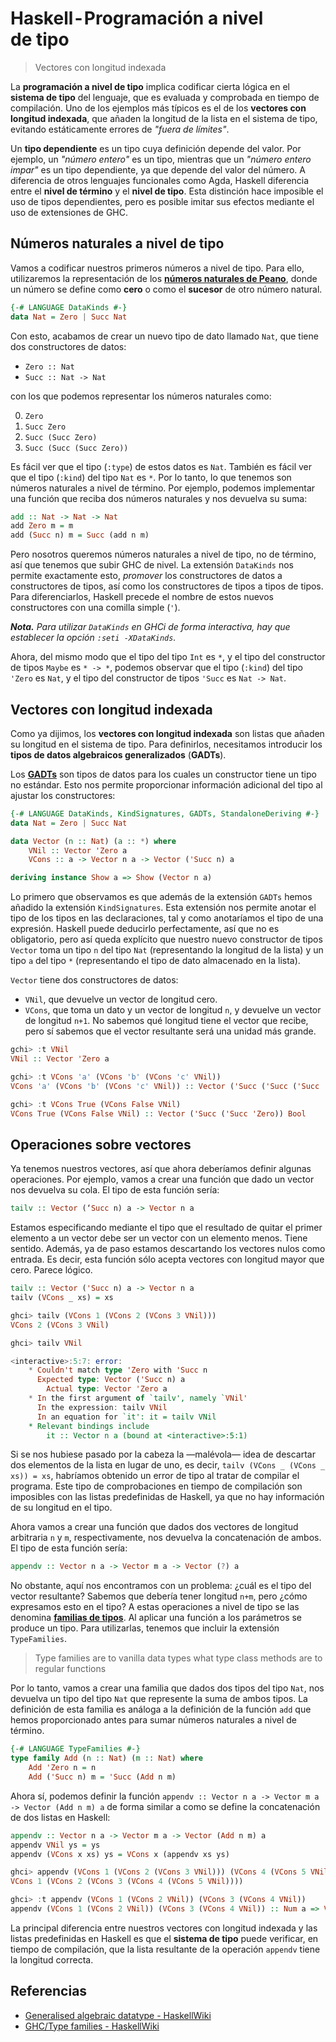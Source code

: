 # Haskell - Programación a nivel de tipo
> Vectores con longitud indexada

La **programación a nivel de tipo** implica codificar cierta lógica en el **sistema de tipo** del lenguaje, que es evaluada y comprobada en tiempo de compilación. Uno de los ejemplos más típicos es el de los **vectores con longitud indexada**, que añaden la longitud de la lista en el sistema de tipo, evitando estáticamente errores de *"fuera de límites"*.

Un **tipo dependiente** es un tipo cuya definición depende del valor. Por ejemplo, un *"número entero"* es un tipo, mientras que un *"número entero impar"* es un tipo dependiente, ya que depende del valor del número. A diferencia de otros lenguajes funcionales como Agda, Haskell diferencia entre el **nivel de término** y el **nivel de tipo**. Esta distinción hace imposible el uso de tipos dependientes, pero es posible imitar sus efectos mediante el uso de extensiones de GHC.

## Números naturales a nivel de tipo

Vamos a codificar nuestros primeros números a nivel de tipo. Para ello, utilizaremos la representación de los [**números naturales de Peano**](https://es.wikipedia.org/wiki/Axiomas_de_Peano), donde un número se define como **cero** o como el **sucesor** de otro número natural.

```haskell
{-# LANGUAGE DataKinds #-}
data Nat = Zero | Succ Nat
```

Con esto, acabamos de crear un nuevo tipo de dato llamado `Nat`, que tiene dos constructores de datos:

* `Zero :: Nat`
* `Succ :: Nat -> Nat`

con los que podemos representar los números naturales como:

0. `Zero`
1. `Succ Zero`
2. `Succ (Succ Zero)`
3. `Succ (Succ (Succ Zero))`

Es fácil ver que el tipo (`:type`) de estos datos es `Nat`. También es fácil ver que el tipo (`:kind`) del tipo `Nat` es `*`. Por lo tanto, lo que tenemos son números naturales a nivel de término. Por ejemplo, podemos implementar una función que reciba dos números naturales y nos devuelva su suma:

```haskell
add :: Nat -> Nat -> Nat
add Zero m = m
add (Succ n) m = Succ (add n m)
```

Pero nosotros queremos números naturales a nivel de tipo, no de término, así que tenemos que subir GHC de nivel. La extensión `DataKinds` nos permite exactamente esto, *promover* los constructores de datos a constructores de tipos, así como los constructores de tipos a tipos de tipos. Para diferenciarlos, Haskell precede el nombre de estos nuevos constructores con una comilla simple (`'`).

***Nota.** Para utilizar `DataKinds` en GHCi de forma interactiva, hay que establecer la opción `:seti -XDataKinds`.*

Ahora, del mismo modo que el tipo del tipo `Int` es `*`, y el tipo del constructor de tipos `Maybe` es `* -> *`, podemos observar que el tipo (`:kind`) del tipo `'Zero` es `Nat`, y el tipo del constructor de tipos `'Succ` es `Nat -> Nat`.

## Vectores con longitud indexada

Como ya dijimos, los **vectores con longitud indexada** son listas que añaden su longitud en el sistema de tipo. Para definirlos, necesitamos introducir los **tipos de datos algebraicos generalizados** (**GADTs**).

Los [**GADTs**](https://wiki.haskell.org/Generalised_algebraic_datatype) son tipos de datos para los cuales un constructor tiene un tipo no estándar. Esto nos permite proporcionar información adicional del tipo al ajustar los constructores:

```haskell
{-# LANGUAGE DataKinds, KindSignatures, GADTs, StandaloneDeriving #-}
data Nat = Zero | Succ Nat

data Vector (n :: Nat) (a :: *) where
    VNil :: Vector 'Zero a
    VCons :: a -> Vector n a -> Vector ('Succ n) a

deriving instance Show a => Show (Vector n a)
```

Lo primero que observamos es que además de la extensión `GADTs` hemos añadido la extensión `KindSignatures`. Esta extensión nos permite anotar el tipo de los tipos en las declaraciones, tal y como anotaríamos el tipo de una expresión. Haskell puede deducirlo perfectamente, así que no es obligatorio, pero así queda explícito que nuestro nuevo constructor de tipos `Vector` toma un tipo `n` del tipo `Nat` (representando la longitud de la lista) y un tipo `a` del tipo `*` (representando el tipo de dato almacenado en la lista).

`Vector` tiene dos constructores de datos:

* `VNil`, que devuelve un vector de longitud cero.
* `VCons`, que toma un dato y un vector de longitud `n`, y devuelve un vector de longitud `n+1`. No sabemos qué longitud tiene el vector que recibe, pero sí sabemos que el vector resultante será una unidad más grande.

```haskell
gchi> :t VNil
VNil :: Vector 'Zero a

gchi> :t VCons 'a' (VCons 'b' (VCons 'c' VNil))
VCons 'a' (VCons 'b' (VCons 'c' VNil)) :: Vector ('Succ ('Succ ('Succ 'Zero))) Char

gchi> :t VCons True (VCons False VNil)
VCons True (VCons False VNil) :: Vector ('Succ ('Succ 'Zero)) Bool
```

## Operaciones sobre vectores

Ya tenemos nuestros vectores, así que ahora deberíamos definir algunas operaciones. Por ejemplo, vamos a crear una función que dado un vector nos devuelva su cola. El tipo de esta función sería:

```haskell
tailv :: Vector (‘Succ n) a -> Vector n a
```

Estamos especificando mediante el tipo que el resultado de quitar el primer elemento a un vector debe ser un vector con un elemento menos. Tiene sentido. Además, ya de paso estamos descartando los vectores nulos como entrada. Es decir, esta función sólo acepta vectores con longitud mayor que cero. Parece lógico.

```haskell
tailv :: Vector ('Succ n) a -> Vector n a
tailv (VCons _ xs) = xs
```


```haskell
ghci> tailv (VCons 1 (VCons 2 (VCons 3 VNil)))
VCons 2 (VCons 3 VNil)

ghci> tailv VNil

<interactive>:5:7: error:
    * Couldn't match type 'Zero with 'Succ n
      Expected type: Vector ('Succ n) a
        Actual type: Vector 'Zero a
    * In the first argument of `tailv', namely `VNil'
      In the expression: tailv VNil
      In an equation for `it': it = tailv VNil
    * Relevant bindings include
        it :: Vector n a (bound at <interactive>:5:1)
```

Si se nos hubiese pasado por la cabeza la —malévola— idea de descartar dos elementos de la lista en lugar de uno, es decir, `tailv (VCons _ (VCons _ xs)) = xs`, habríamos obtenido un error de tipo al tratar de compilar el programa. Este tipo de comprobaciones en tiempo de compilación son imposibles con las listas predefinidas de Haskell, ya que no hay información de su longitud en el tipo.

Ahora vamos a crear una función que dados dos vectores de longitud arbitraria `n` y `m`, respectivamente, nos devuelva la concatenación de ambos. El tipo de esta función sería:

```haskell
appendv :: Vector n a -> Vector m a -> Vector (?) a
```

No obstante, aquí nos encontramos con un problema: ¿cuál es el tipo del vector resultante? Sabemos que debería tener longitud `n+m`, pero ¿cómo expresamos esto en el tipo? A estas operaciones a nivel de tipo se las denomina [**familias de tipos**](https://wiki.haskell.org/GHC/Type_families). Al aplicar una función a los parámetros se produce un tipo. Para utilizarlas, tenemos que incluir la extensión `TypeFamilies`.

> Type families are to vanilla data types what type class methods are to regular functions

Por lo tanto, vamos a crear una familia que dados dos tipos del tipo `Nat`, nos devuelva un tipo del tipo `Nat` que represente la suma de ambos tipos. La definición de esta familia es análoga a la definición de la función `add` que hemos proporcionado antes para sumar números naturales a nivel de término.

```haskell
{-# LANGUAGE TypeFamilies #-}
type family Add (n :: Nat) (m :: Nat) where
    Add 'Zero n = n
    Add ('Succ n) m = 'Succ (Add n m)
```

Ahora sí, podemos definir la función `appendv :: Vector n a -> Vector m a -> Vector (Add n m) a` de forma similar a como se define la concatenación de dos listas en Haskell:

```haskell
appendv :: Vector n a -> Vector m a -> Vector (Add n m) a
appendv VNil ys = ys
appendv (VCons x xs) ys = VCons x (appendv xs ys)
```

```haskell
ghci> appendv (VCons 1 (VCons 2 (VCons 3 VNil))) (VCons 4 (VCons 5 VNil))
VCons 1 (VCons 2 (VCons 3 (VCons 4 (VCons 5 VNil))))

ghci> :t appendv (VCons 1 (VCons 2 VNil)) (VCons 3 (VCons 4 VNil))
appendv (VCons 1 (VCons 2 VNil)) (VCons 3 (VCons 4 VNil)) :: Num a => Vector ('Succ ('Succ ('Succ ('Succ 'Zero)))) a
```

La principal diferencia entre nuestros vectores con longitud indexada y las listas predefinidas en Haskell es que el **sistema de tipo** puede verificar, en tiempo de compilación, que la lista resultante de la operación `appendv` tiene la longitud correcta.
## Referencias

* [Generalised algebraic datatype - HaskellWiki](https://wiki.haskell.org/Generalised_algebraic_datatype)
* [GHC/Type families - HaskellWiki](https://wiki.haskell.org/GHC/Type_families)
